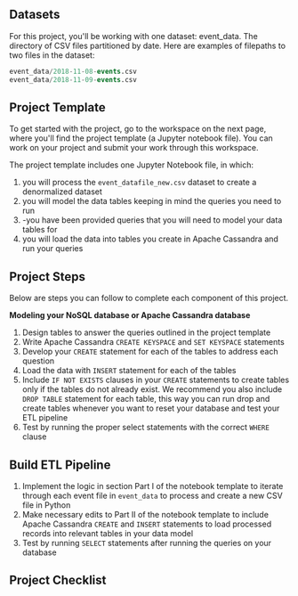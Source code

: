 ## Datasets
For this project, you'll be working with one dataset: event_data. The directory of CSV files partitioned by date. Here are examples of filepaths to two files in the dataset:

````sql
event_data/2018-11-08-events.csv
event_data/2018-11-09-events.csv
`````
## Project Template
To get started with the project, go to the workspace on the next page, where you'll find the project template (a Jupyter notebook file). You can work on your project and submit your work through this workspace.

The project template includes one Jupyter Notebook file, in which:

1. you will process the ``event_datafile_new.csv`` dataset to create a denormalized dataset
2. you will model the data tables keeping in mind the queries you need to run
3. -you have been provided queries that you will need to model your data tables for
4. you will load the data into tables you create in Apache Cassandra and run your queries

## Project Steps
Below are steps you can follow to complete each component of this project.

**Modeling your NoSQL database or Apache Cassandra database**

1. Design tables to answer the queries outlined in the project template
2. Write Apache Cassandra ``CREATE KEYSPACE`` and ``SET KEYSPACE`` statements
3. Develop your ``CREATE`` statement for each of the tables to address each question
4. Load the data with ``INSERT`` statement for each of the tables
5. Include ``IF NOT EXISTS`` clauses in your ``CREATE`` statements to create tables only if the tables do not already exist. We recommend you also include ``DROP TABLE`` statement for each table, this way you can run drop and create tables whenever you want to reset your database and test your ETL pipeline
6. Test by running the proper select statements with the correct ``WHERE`` clause

## Build ETL Pipeline
1. Implement the logic in section Part I of the notebook template to iterate through each event file in ``event_data`` to process and create a new CSV file in Python
2. Make necessary edits to Part II of the notebook template to include Apache Cassandra ``CREATE`` and ``INSERT`` statements to load processed records into relevant tables in your data model
3. Test by running ``SELECT`` statements after running the queries on your database

## Project Checklist
